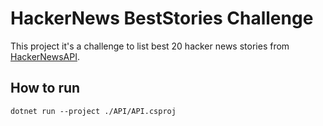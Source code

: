 # HackerNews BestStories Challenge

This project it's a challenge to list best 20 hacker news stories from [HackerNewsAPI](https://github.com/HackerNews/API).

## How to run

```
dotnet run --project ./API/API.csproj
```
